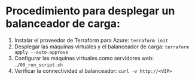 # Procedimiento para desplegar un balanceador de carga:

1. Instalar el proveedor de Terraform para Azure:
`terraform init`
2. Desplegar las máquinas virtuales y el balanceador de carga:
`terraform apply --auto-approve`
3. Configurar las máquinas virtuales como servidores web:
`./00_run_script.sh`
4. Verificar la connectividad al balanceador:
`curl -v http://<VIP>`
